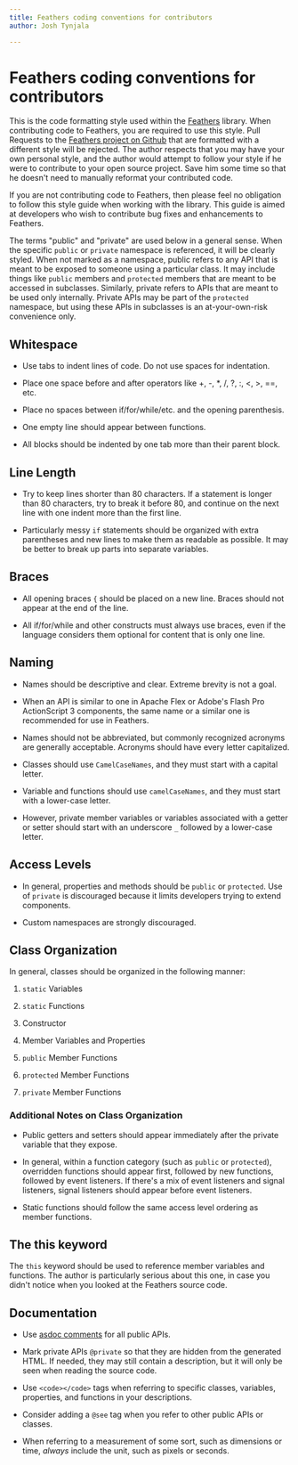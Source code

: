 ```yaml
---
title: Feathers coding conventions for contributors  
author: Josh Tynjala

---
```

# Feathers coding conventions for contributors

This is the code formatting style used within the [Feathers](index.html) library. When contributing code to Feathers, you are required to use this style. Pull Requests to the [Feathers project on Github](https://github.com/joshtynjala/feathers) that are formatted with a different style will be rejected. The author respects that you may have your own personal style, and the author would attempt to follow your style if he were to contribute to your open source project. Save him some time so that he doesn't need to manually reformat your contributed code.

If you are not contributing code to Feathers, then please feel no obligation to follow this style guide when working with the library. This guide is aimed at developers who wish to contribute bug fixes and enhancements to Feathers.

The terms "public" and "private" are used below in a general sense. When the specific `public` or `private` namespace is referenced, it will be clearly styled. When not marked as a namespace, public refers to any API that is meant to be exposed to someone using a particular class. It may include things like `public` members and `protected` members that are meant to be accessed in subclasses. Similarly, private refers to APIs that are meant to be used only internally. Private APIs may be part of the `protected` namespace, but using these APIs in subclasses is an at-your-own-risk convenience only.

## Whitespace

-   Use tabs to indent lines of code. Do not use spaces for indentation.

-   Place one space before and after operators like +, -, \*, /, ?, :, \<, \>, ==, etc.

-   Place no spaces between if/for/while/etc. and the opening parenthesis.

-   One empty line should appear between functions.

-   All blocks should be indented by one tab more than their parent block.

## Line Length

-   Try to keep lines shorter than 80 characters. If a statement is longer than 80 characters, try to break it before 80, and continue on the next line with one indent more than the first line.

-   Particularly messy `if` statements should be organized with extra parentheses and new lines to make them as readable as possible. It may be better to break up parts into separate variables.

## Braces

-   All opening braces `{` should be placed on a new line. Braces should not appear at the end of the line.

-   All if/for/while and other constructs must always use braces, even if the language considers them optional for content that is only one line.

## Naming

-   Names should be descriptive and clear. Extreme brevity is not a goal.

-   When an API is similar to one in Apache Flex or Adobe's Flash Pro ActionScript 3 components, the same name or a similar one is recommended for use in Feathers.

-   Names should not be abbreviated, but commonly recognized acronyms are generally acceptable. Acronyms should have every letter capitalized.

-   Classes should use `CamelCaseNames`, and they must start with a capital letter.

-   Variable and functions should use `camelCaseNames`, and they must start with a lower-case letter.

-   However, private member variables or variables associated with a getter or setter should start with an underscore `_` followed by a lower-case letter.

## Access Levels

-   In general, properties and methods should be `public` or `protected`. Use of `private` is discouraged because it limits developers trying to extend components.

-   Custom namespaces are strongly discouraged.

## Class Organization

In general, classes should be organized in the following manner:

1.  `static` Variables

2.  `static` Functions

3.  Constructor

4.  Member Variables and Properties

5.  `public` Member Functions

6.  `protected` Member Functions

7.  `private` Member Functions

### Additional Notes on Class Organization

-   Public getters and setters should appear immediately after the private variable that they expose.

-   In general, within a function category (such as `public` or `protected`), overridden functions should appear first, followed by new functions, followed by event listeners. If there's a mix of event listeners and signal listeners, signal listeners should appear before event listeners.

-   Static functions should follow the same access level ordering as member functions.

## The this keyword

The `this` keyword should be used to reference member variables and functions. The author is particularly serious about this one, in case you didn't notice when you looked at the Feathers source code.

## Documentation

-   Use [asdoc comments](http://help.adobe.com/en_US/flex/using/WSd0ded3821e0d52fe1e63e3d11c2f44bb7b-7fed.html) for all public APIs.

-   Mark private APIs `@private` so that they are hidden from the generated HTML. If needed, they may still contain a description, but it will only be seen when reading the source code.

-   Use `<code></code>` tags when referring to specific classes, variables, properties, and functions in your descriptions.

-   Consider adding a `@see` tag when you refer to other public APIs or classes.

-   When referring to a measurement of some sort, such as dimensions or time, *always* include the unit, such as pixels or seconds.


